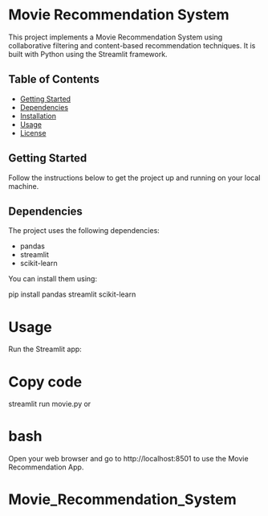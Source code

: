 # Movie Recommendation System

This project implements a Movie Recommendation System using collaborative filtering and content-based recommendation techniques. It is built with Python using the Streamlit framework.

## Table of Contents

- [Getting Started](#getting-started)
- [Dependencies](#dependencies)
- [Installation](#installation)
- [Usage](#usage)
- [License](#license)

## Getting Started

Follow the instructions below to get the project up and running on your local machine.

## Dependencies

The project uses the following dependencies:

- pandas
- streamlit
- scikit-learn

You can install them using:

pip install pandas streamlit scikit-learn



# Usage
Run the Streamlit app:

# Copy code
streamlit run movie.py
or

# bash
Open your web browser and go to http://localhost:8501 to use the Movie Recommendation App.
# Movie_Recommendation_System
